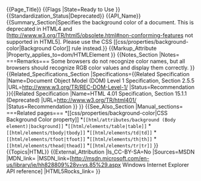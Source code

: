 {{Page_Title}}
{{Flags
|State=Ready to Use
}}
{{Standardization_Status|Deprecated}}
{{API_Name}}
{{Summary_Section|Specifies the background color of a document. This is deprecated in HTML4 and [http://www.w3.org/TR/html5/obsolete.html#non-conforming-features not supported in HTML5]. Please use the CSS [[css/properties/background-color|Background Color]] rule instead.}}
{{Markup_Attribute
|Property_applies_to=dom/HTMLElement
}}
{{Notes_Section
|Notes=
===Remarks===
Some browsers do not recognize color names, but all browsers should recognize RGB color values and display them correctly.
}}
{{Related_Specifications_Section
|Specifications={{Related Specification
|Name=Document Object Model (DOM) Level 1 Specification, Section 2.5.5
|URL=http://www.w3.org/TR/REC-DOM-Level-1/
|Status=Recommendation
}}{{Related Specification
|Name=HTML 4.01 Specification, Section 15.1.1 (Deprecated)
|URL=http://www.w3.org/TR/html401/
|Status=Recommendation
}}
}}
{{See_Also_Section
|Manual_sections=
===Related pages===
*[[css/properties/background-color|CSS Background Color property]] 
*<code>[[html/attributes/background (Body element)|background]]</code>
*<code>[[html/elements/table|table]]</code>
*<code>[[html/elements/tbody|tbody]]</code>
*<code>[[html/elements/td|td]]</code>
*<code>[[html/elements/tfoot|tfoot]]</code>
*<code>[[html/elements/th|th]]</code>
*<code>[[html/elements/thead|thead]]</code>
*<code>[[html/elements/tr|tr]]</code>
}}
{{Topics|HTML}}
{{External_Attribution
|Is_CC-BY-SA=No
|Sources=MSDN
|MDN_link=
|MSDN_link=[http://msdn.microsoft.com/en-us/library/ie/hh828809%28v=vs.85%29.aspx Windows Internet Explorer API reference]
|HTML5Rocks_link=
}}